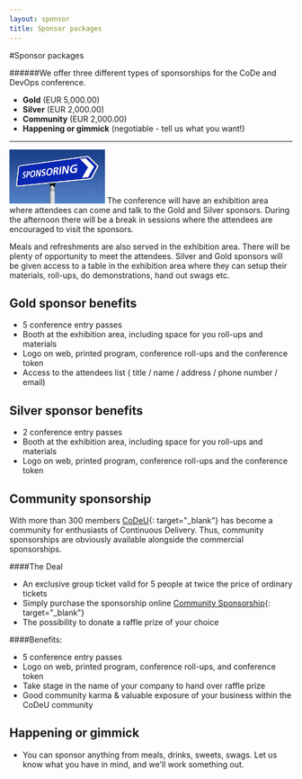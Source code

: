 ```yaml
---
layout: sponsor
title: Sponsor packages
---
```

#Sponsor packages

######We offer three different types of sponsorships for the CoDe and DevOps conference.

* __Gold__ (EUR 5,000.00)
* __Silver__ (EUR 2,000.00)
* __Community__ (EUR 2,000.00)
* __Happening or gimmick__ (negotiable - tell us what you want!)

---

<img class="stdleft" style="width:170px;" src="/images/sponsoring.jpg"/> The conference will have an exhibition area where attendees can come and talk to the Gold and Silver sponsors. During the afternoon there will be a break in sessions where the attendees are encouraged to visit the sponsors.

Meals and refreshments are also served in the exhibition area. There will be plenty of opportunity to meet the attendees. Silver and Gold sponsors will be given access to a table in the exhibition area where they can setup their materials, roll-ups, do demonstrations, hand out swags etc.

## Gold sponsor benefits
* 5 conference entry passes
* Booth at the exhibition area, including space for you roll-ups and materials
* Logo on web, printed program, conference roll-ups and the conference token
* Access to the attendees list ( title / name / address / phone number / email)

## Silver sponsor benefits
* 2 conference entry passes
* Booth at the exhibition area, including space for you roll-ups and materials
* Logo on web, printed program, conference roll-ups and the conference token

## Community sponsorship
With more than 300 members [CoDeU](http://codeu.eu){: target="_blank"} has become a community for enthusiasts of Continuous Delivery. Thus, community sponsorships are obviously available alongside the commercial sponsorships.

####The Deal

* An exclusive group ticket valid for 5 people at twice the price of ordinary tickets
* Simply purchase the sponsorship online [Community Sponsorship](http://codecph.eventbrite.com){: target="_blank"}
* The possibility to donate a raffle prize of your choice

####Benefits:
* 5 conference entry passes
* Logo on web, printed program, conference roll-ups, and conference token
* Take stage in the name of your company to hand over raffle prize
* Good community karma & valuable exposure of your business within the CoDeU community  

## Happening or gimmick
* You can sponsor anything from meals, drinks, sweets, swags. Let us know what you have in mind, and we'll work something out.
